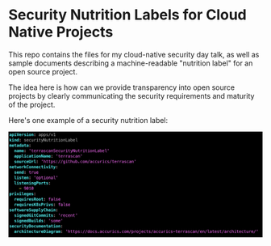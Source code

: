 # Security Nutrition Labels for Cloud Native Projects

This repo contains the files for my cloud-native security day talk,
as well as sample documents describing a machine-readable "nutrition
label" for an open source project.

The idea here is how can we provide transparency into open source projects by clearly communicating the security requirements and maturity of the project.

Here's one example of a security nutrition label:

![Terrascan security nutrition label](terrascan-label-yaml.png)
